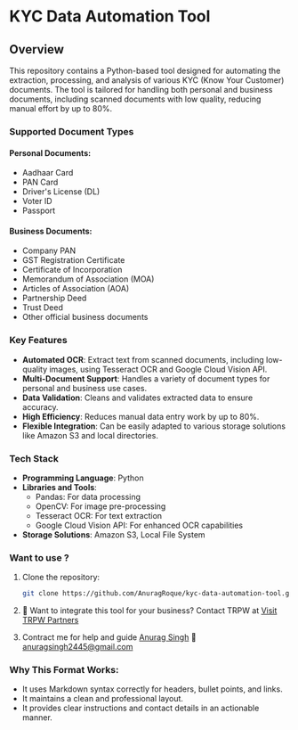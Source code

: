 # KYC Data Automation Tool

## Overview
This repository contains a Python-based tool designed for automating the extraction, processing, and analysis of various KYC (Know Your Customer) documents. The tool is tailored for handling both personal and business documents, including scanned documents with low quality, reducing manual effort by up to 80%.

### Supported Document Types
#### Personal Documents:
- Aadhaar Card
- PAN Card
- Driver's License (DL)
- Voter ID
- Passport

#### Business Documents:
- Company PAN
- GST Registration Certificate
- Certificate of Incorporation
- Memorandum of Association (MOA)
- Articles of Association (AOA)
- Partnership Deed
- Trust Deed
- Other official business documents

### Key Features
- **Automated OCR**: Extract text from scanned documents, including low-quality images, using Tesseract OCR and Google Cloud Vision API.
- **Multi-Document Support**: Handles a variety of document types for personal and business use cases.
- **Data Validation**: Cleans and validates extracted data to ensure accuracy.
- **High Efficiency**: Reduces manual data entry work by up to 80%.
- **Flexible Integration**: Can be easily adapted to various storage solutions like Amazon S3 and local directories.

### Tech Stack
- **Programming Language**: Python
- **Libraries and Tools**:
  - Pandas: For data processing
  - OpenCV: For image pre-processing
  - Tesseract OCR: For text extraction
  - Google Cloud Vision API: For enhanced OCR capabilities
- **Storage Solutions**: Amazon S3, Local File System

### Want to use ?
1. Clone the repository:
   ```bash
   git clone https://github.com/AnuragRoque/kyc-data-automation-tool.git

2. 📧 Want to integrate this tool for your business? Contact TRPW at
    [Visit TRPW Partners](https://trpwpartners.com/)

3. Contract me for help and guide
   [Anurag Singh](mailto:anuragsingh2445@gmail.com) 📧 anuragsingh2445@gmail.com



### Why This Format Works:
- It uses Markdown syntax correctly for headers, bullet points, and links.
- It maintains a clean and professional layout.
- It provides clear instructions and contact details in an actionable manner.


